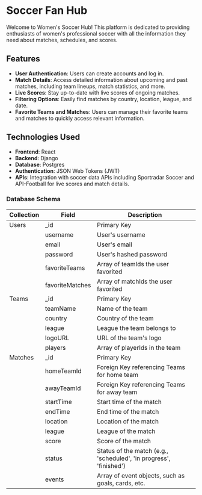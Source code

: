 # Soccer Fan Hub

Welcome to Women's Soccer Hub! This platform is dedicated to providing enthusiasts of women's professional soccer with all the information they need about matches, schedules, and scores. 

## Features

- **User Authentication**: Users can create accounts and log in.
- **Match Details**: Access detailed information about upcoming and past matches, including team lineups, match statistics, and more.
- **Live Scores**: Stay up-to-date with live scores of ongoing matches.
- **Filtering Options**: Easily find matches by country, location, league, and date.
- **Favorite Teams and Matches**: Users can manage their favorite teams and matches to quickly access relevant information.

## Technologies Used

- **Frontend**: React
- **Backend**: Django
- **Database**: Postgres
- **Authentication**: JSON Web Tokens (JWT)
- **APIs**: Integration with soccer data APIs including Sportradar Soccer and API-Football for live scores and match details.


### Database Schema

| Collection | Field               | Description                                     |
|------------|---------------------|-------------------------------------------------|
| Users      | _id                 | Primary Key                                     |
|            | username            | User's username                                 |
|            | email               | User's email                                    |
|            | password            | User's hashed password                          |
|            | favoriteTeams       | Array of teamIds the user favorited             |
|            | favoriteMatches     | Array of matchIds the user favorited            |
| Teams      | _id                 | Primary Key                                     |
|            | teamName            | Name of the team                                |
|            | country             | Country of the team                             |
|            | league              | League the team belongs to                      |
|            | logoURL             | URL of the team's logo                          |
|            | players             | Array of playerIds in the team                  |
| Matches    | _id                 | Primary Key                                     |
|            | homeTeamId          | Foreign Key referencing Teams for home team     |
|            | awayTeamId          | Foreign Key referencing Teams for away team     |
|            | startTime           | Start time of the match                         |
|            | endTime             | End time of the match                           |
|            | location            | Location of the match                           |
|            | league              | League of the match                             |
|            | score               | Score of the match                              |
|            | status              | Status of the match (e.g., 'scheduled', 'in progress', 'finished') |
|            | events              | Array of event objects, such as goals, cards, etc. |



